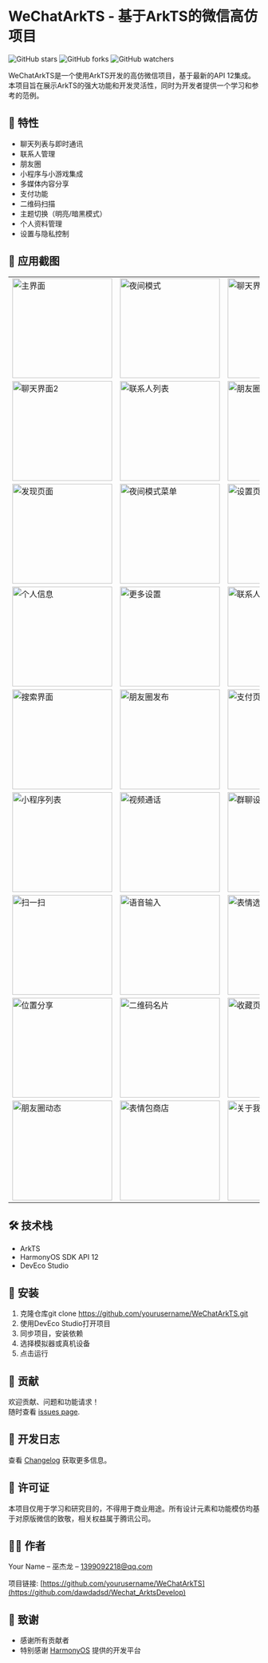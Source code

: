 # WeChatArkTS - 基于ArkTS的微信高仿项目

![GitHub stars](https://img.shields.io/github/stars/yourusername/WeChatArkTS?style=social)
![GitHub forks](https://img.shields.io/github/forks/yourusername/WeChatArkTS?style=social)
![GitHub watchers](https://img.shields.io/github/watchers/yourusername/WeChatArkTS?style=social)

WeChatArkTS是一个使用ArkTS开发的高仿微信项目，基于最新的API 12集成。本项目旨在展示ArkTS的强大功能和开发灵活性，同时为开发者提供一个学习和参考的范例。

## 🚀 特性

- 聊天列表与即时通讯
- 联系人管理
- 朋友圈
- 小程序与小游戏集成
- 多媒体内容分享
- 支付功能
- 二维码扫描
- 主题切换（明亮/暗黑模式）
- 个人资料管理
- 设置与隐私控制

## 📸 应用截图
<table>
  <tr>
    <td><img src="Wechat_ArkTs/art/demo.png" width="200" alt="主界面"></td>
    <td><img src="Wechat_ArkTs/art/demo1.png" width="200" alt="夜间模式"></td>
    <td><img src="Wechat_ArkTs/art/demo2.png" width="200" alt="聊天界面1"></td>
  </tr>
  <tr>
    <td><img src="Wechat_ArkTs/art/demo3.png" width="200" alt="聊天界面2"></td>
    <td><img src="Wechat_ArkTs/art/demo4.png" width="200" alt="联系人列表"></td>
    <td><img src="Wechat_ArkTs/art/demo5.png" width="200" alt="朋友圈"></td>
  </tr>
  <tr>
    <td><img src="Wechat_ArkTs/art/demo6.png" width="200" alt="发现页面"></td>
    <td><img src="Wechat_ArkTs/art/demo7.png" width="200" alt="夜间模式菜单"></td>
    <td><img src="Wechat_ArkTs/art/demo8.png" width="200" alt="设置页面"></td>
  </tr>
  <tr>
    <td><img src="Wechat_ArkTs/art/demo9.png" width="200" alt="个人信息"></td>
    <td><img src="Wechat_ArkTs/art/demo10.png" width="200" alt="更多设置"></td>
    <td><img src="Wechat_ArkTs/art/demo11.png" width="200" alt="联系人详情"></td>
  </tr>
  <tr>
    <td><img src="Wechat_ArkTs/art/demo12.png" width="200" alt="搜索界面"></td>
    <td><img src="Wechat_ArkTs/art/demo13.png" width="200" alt="朋友圈发布"></td>
    <td><img src="Wechat_ArkTs/art/demo14.png" width="200" alt="支付页面"></td>
  </tr>
  <tr>
    <td><img src="Wechat_ArkTs/art/demo15.png" width="200" alt="小程序列表"></td>
    <td><img src="Wechat_ArkTs/art/demo16.png" width="200" alt="视频通话"></td>
    <td><img src="Wechat_ArkTs/art/demo18.png" width="200" alt="群聊设置"></td>
  </tr>
  <tr>
    <td><img src="Wechat_ArkTs/art/demo19.png" width="200" alt="扫一扫"></td>
    <td><img src="Wechat_ArkTs/art/demo20.png" width="200" alt="语音输入"></td>
    <td><img src="Wechat_ArkTs/art/demo21.png" width="200" alt="表情选择"></td>
  </tr>
  <tr>
    <td><img src="Wechat_ArkTs/art/demo22.png" width="200" alt="位置分享"></td>
    <td><img src="Wechat_ArkTs/art/demo23.png" width="200" alt="二维码名片"></td>
    <td><img src="Wechat_ArkTs/art/demo24.png" width="200" alt="收藏页面"></td>
  </tr>
  <tr>
    <td><img src="Wechat_ArkTs/art/demo25.png" width="200" alt="朋友圈动态"></td>
    <td><img src="Wechat_ArkTs/art/demo26.png" width="200" alt="表情包商店"></td>
    <td><img src="Wechat_ArkTs/art/demo27.png" width="200" alt="关于我们"></td>
  </tr>
</table>


## 🛠 技术栈

- ArkTS
- HarmonyOS SDK API 12
- DevEco Studio

## 🔧 安装

1. 克隆仓库git clone https://github.com/yourusername/WeChatArkTS.git
2. 使用DevEco Studio打开项目
3. 同步项目，安装依赖
4. 选择模拟器或真机设备
5. 点击运行

## 🤝 贡献

欢迎贡献、问题和功能请求！<br>随时查看 [issues page](https://github.com/dawdadsd/Wechat_ArkTs/issues). 

## 📝 开发日志

查看 [Changelog](CHANGELOG.md) 获取更多信息。

## 📜 许可证

本项目仅用于学习和研究目的，不得用于商业用途。所有设计元素和功能模仿均基于对原版微信的致敬，相关权益属于腾讯公司。

## 👨‍💻 作者

Your Name – 巫杰龙 – 1399092218@qq.com

项目链接: [https://github.com/yourusername/WeChatArkTS](https://github.com/dawdadsd/Wechat_ArktsDevelop)

## 🙏 致谢

- 感谢所有贡献者
- 特别感谢 [HarmonyOS](https://www.harmonyos.com) 提供的开发平台

